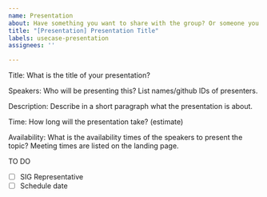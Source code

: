 ```yaml
---
name: Presentation
about: Have something you want to share with the group? Or someone you would like to invite to speak about a relevant topic? Propose a presentation for the SIG-Security weekly meetings. Presentations can include project sharing, use-case sharings, and any cloud native and security related topics.
title: "[Presentation] Presentation Title"
labels: usecase-presentation
assignees: ''

---
```


Title: What is the title of your presentation?

Speakers: Who will be presenting this? List names/github IDs of presenters.

Description: Describe in a short paragraph what the presentation is about.

Time: How long will the presentation take? (estimate)

Availability: What is the availability times of the speakers to present the topic? Meeting times are listed on the landing page. 

TO DO
- [ ] SIG Representative
- [ ] Schedule date
